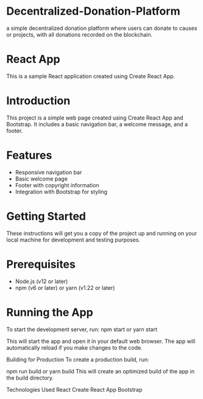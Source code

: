 # Decentralized-Donation-Platform
a simple decentralized donation platform where users can donate to causes or projects, with all donations recorded on the blockchain.

# React App

This is a sample React application created using Create React App.

# Introduction

This project is a simple web page created using Create React App and Bootstrap. It includes a basic navigation bar, a welcome message, and a footer.

# Features

- Responsive navigation bar
- Basic welcome page
- Footer with copyright information
- Integration with Bootstrap for styling

# Getting Started

These instructions will get you a copy of the project up and running on your local machine for development and testing purposes.

# Prerequisites

- Node.js (v12 or later)
- npm (v6 or later) or yarn (v1.22 or later)

# Running the App

To start the development server, run:
npm start
or
yarn start

This will start the app and open it in your default web browser. The app will automatically reload if you make changes to the code.

Building for Production
To create a production build, run:

npm run build
or
yarn build
This will create an optimized build of the app in the build directory.

Technologies Used
React
Create React App
Bootstrap

